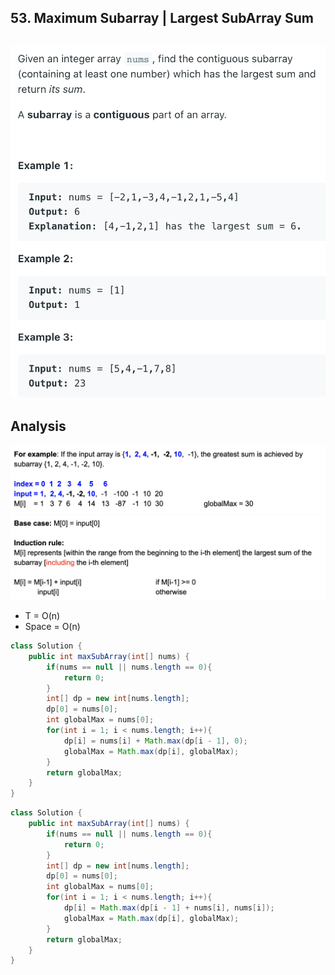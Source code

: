 ## 53. Maximum Subarray      |       Largest SubArray Sum
![](img/2021-08-09-02-33-59.png)
---

## Analysis

![](img/2021-08-17-21-15-46.png)
![](img/2021-08-17-21-17-35.png)

- T = O(n)
- Space = O(n)

```java
class Solution {
    public int maxSubArray(int[] nums) {
        if(nums == null || nums.length == 0){
            return 0;
        }
        int[] dp = new int[nums.length];
        dp[0] = nums[0];
        int globalMax = nums[0];
        for(int i = 1; i < nums.length; i++){
            dp[i] = nums[i] + Math.max(dp[i - 1], 0);
            globalMax = Math.max(dp[i], globalMax);
        }
        return globalMax;
    }
}
```


```java
class Solution {
    public int maxSubArray(int[] nums) {
        if(nums == null || nums.length == 0){
            return 0;
        }
        int[] dp = new int[nums.length];
        dp[0] = nums[0];
        int globalMax = nums[0];
        for(int i = 1; i < nums.length; i++){
            dp[i] = Math.max(dp[i - 1] + nums[i], nums[i]);
            globalMax = Math.max(dp[i], globalMax);
        }
        return globalMax;
    }
}
```